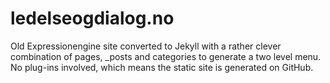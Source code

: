 ledelseogdialog.no
==================

Old Expressionengine site converted to Jekyll with a rather clever combination of pages, _posts and categories to generate a two level menu. No plug-ins involved, which means the static site is generated on GitHub. 
